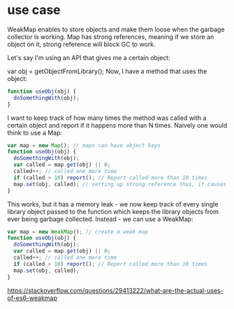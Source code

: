 # use case

WeakMap enables to store objects and make them loose when the garbage collector is working.
Map has strong references, meaning if we store an object on it, strong reference will block GC to work.

Let's say I'm using an API that gives me a certain object:

var obj = getObjectFromLibrary();
Now, I have a method that uses the object:

```js
function useObj(obj) {
  doSomethingWith(obj);
}
```

I want to keep track of how many times the method was called with a certain object and report if it happens more than N times. Naively one would think to use a Map:

```js
var map = new Map(); // maps can have object keys
function useObj(obj) {
  doSomethingWith(obj);
  var called = map.get(obj) || 0;
  called++; // called one more time
  if (called > 10) report(); // Report called more than 10 times
  map.set(obj, called); // setting up strong reference thus, it causes memory leaks as the GC does not know what to collect
}
```

This works, but it has a memory leak - we now keep track of every single library object passed to the function which keeps the library objects from ever being garbage collected. Instead - we can use a WeakMap:

```js
var map = new WeakMap(); // create a weak map
function useObj(obj) {
  doSomethingWith(obj);
  var called = map.get(obj) || 0;
  called++; // called one more time
  if (called > 10) report(); // Report called more than 10 times
  map.set(obj, called);
}
```

https://stackoverflow.com/questions/29413222/what-are-the-actual-uses-of-es6-weakmap
